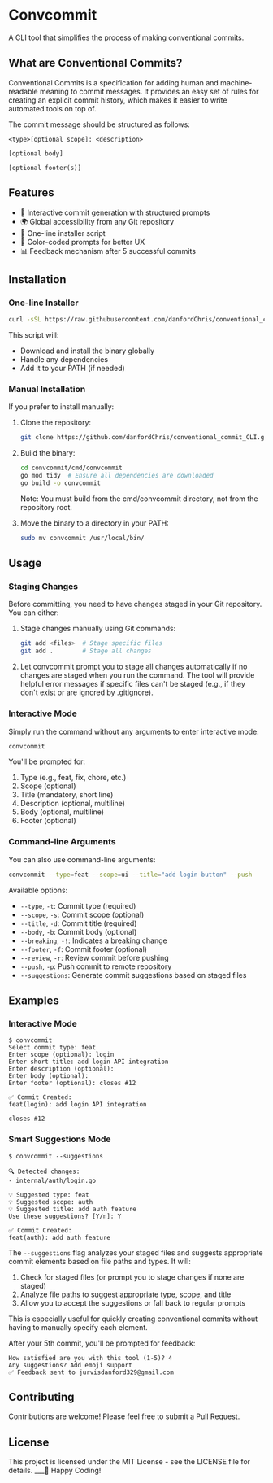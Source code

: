 # Convcommit

A CLI tool that simplifies the process of making conventional commits.

## What are Conventional Commits?

Conventional Commits is a specification for adding human and machine-readable meaning to commit messages. It provides an easy set of rules for creating an explicit commit history, which makes it easier to write automated tools on top of.

The commit message should be structured as follows:

```
<type>[optional scope]: <description>

[optional body]

[optional footer(s)]
```

## Features

- 🚀 Interactive commit generation with structured prompts
- 🌍 Global accessibility from any Git repository
- 🔄 One-line installer script
- 🎨 Color-coded prompts for better UX
- 📊 Feedback mechanism after 5 successful commits

## Installation

### One-line Installer

```bash
curl -sSL https://raw.githubusercontent.com/danfordChris/conventional_commit_CLI/main/installer.sh | bash
```

This script will:
- Download and install the binary globally
- Handle any dependencies
- Add it to your PATH (if needed)

### Manual Installation

If you prefer to install manually:

1. Clone the repository:
   ```bash
   git clone https://github.com/danfordChris/conventional_commit_CLI.git convcommit
   ```

2. Build the binary:
   ```bash
   cd convcommit/cmd/convcommit
   go mod tidy  # Ensure all dependencies are downloaded
   go build -o convcommit
   ```

   Note: You must build from the cmd/convcommit directory, not from the repository root.

3. Move the binary to a directory in your PATH:
   ```bash
   sudo mv convcommit /usr/local/bin/
   ```

## Usage

### Staging Changes

Before committing, you need to have changes staged in your Git repository. You can either:

1. Stage changes manually using Git commands:
   ```bash
   git add <files>  # Stage specific files
   git add .        # Stage all changes
   ```

2. Let convcommit prompt you to stage all changes automatically if no changes are staged when you run the command. The tool will provide helpful error messages if specific files can't be staged (e.g., if they don't exist or are ignored by .gitignore).

### Interactive Mode

Simply run the command without any arguments to enter interactive mode:

```bash
convcommit
```

You'll be prompted for:
1. Type (e.g., feat, fix, chore, etc.)
2. Scope (optional)
3. Title (mandatory, short line)
4. Description (optional, multiline)
5. Body (optional, multiline)
6. Footer (optional)

### Command-line Arguments

You can also use command-line arguments:

```bash
convcommit --type=feat --scope=ui --title="add login button" --push
```

Available options:
- `--type`, `-t`: Commit type (required)
- `--scope`, `-s`: Commit scope (optional)
- `--title`, `-d`: Commit title (required)
- `--body`, `-b`: Commit body (optional)
- `--breaking`, `-!`: Indicates a breaking change
- `--footer`, `-f`: Commit footer (optional)
- `--review`, `-r`: Review commit before pushing
- `--push`, `-p`: Push commit to remote repository
- `--suggestions`: Generate commit suggestions based on staged files

## Examples

### Interactive Mode

```
$ convcommit
Select commit type: feat
Enter scope (optional): login
Enter short title: add login API integration
Enter description (optional): 
Enter body (optional): 
Enter footer (optional): closes #12

✅ Commit Created:
feat(login): add login API integration

closes #12
```

### Smart Suggestions Mode

```
$ convcommit --suggestions

🔍 Detected changes:
- internal/auth/login.go

💡 Suggested type: feat
💡 Suggested scope: auth
💡 Suggested title: add auth feature
Use these suggestions? [Y/n]: Y

✅ Commit Created:
feat(auth): add auth feature
```

The `--suggestions` flag analyzes your staged files and suggests appropriate commit elements based on file paths and types. It will:

1. Check for staged files (or prompt you to stage changes if none are staged)
2. Analyze file paths to suggest appropriate type, scope, and title
3. Allow you to accept the suggestions or fall back to regular prompts

This is especially useful for quickly creating conventional commits without having to manually specify each element.

After your 5th commit, you'll be prompted for feedback:

```
How satisfied are you with this tool (1-5)? 4
Any suggestions? Add emoji support
✅ Feedback sent to jurvisdanford329@gmail.com
```

## Contributing

Contributions are welcome! Please feel free to submit a Pull Request.

## License

This project is licensed under the MIT License - see the LICENSE file for details.
       ___🎉 Happy Coding!
